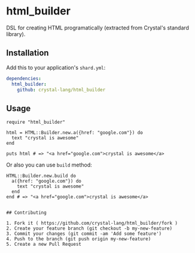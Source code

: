# html_builder

DSL for creating HTML programatically (extracted from Crystal's standard library).

## Installation

Add this to your application's `shard.yml`:

```yaml
dependencies:
  html_builder:
    github: crystal-lang/html_builder
```


## Usage


```crystal
require "html_builder"

html = HTML::Builder.new.a({href: "google.com"}) do
  text "crystal is awesome"
end

puts html # => "<a href="google.com">crystal is awesome</a>
```

Or also you can use `build` method:

```
HTML::Builder.new.build do
  a({href: "google.com"}) do
    text "crystal is awesome"
  end
end # => "<a href="google.com">crystal is awesome</a>


## Contributing

1. Fork it ( https://github.com/crystal-lang/html_builder/fork )
2. Create your feature branch (git checkout -b my-new-feature)
3. Commit your changes (git commit -am 'Add some feature')
4. Push to the branch (git push origin my-new-feature)
5. Create a new Pull Request

